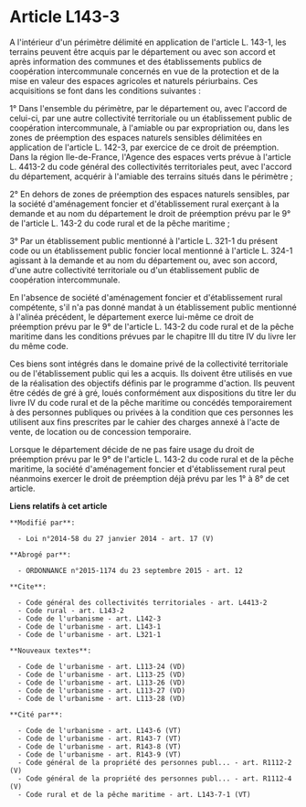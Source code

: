 # Article L143-3

A l'intérieur d'un périmètre délimité en application de l'article L. 143-1, les terrains peuvent être acquis par le
département ou avec son accord et après information des communes et des établissements publics de coopération intercommunale
concernés en vue de la protection et de la mise en valeur des espaces agricoles et naturels périurbains. Ces acquisitions se
font dans les conditions suivantes : 

1° Dans l'ensemble du périmètre, par le département ou, avec l'accord de celui-ci, par une autre collectivité territoriale ou
un établissement public de coopération intercommunale, à l'amiable ou par expropriation ou, dans les zones de préemption des
espaces naturels sensibles délimitées en application de l'article L. 142-3, par exercice de ce droit de préemption. Dans la
région Ile-de-France, l'Agence des espaces verts prévue à l'article L. 4413-2 du code général des collectivités territoriales
peut, avec l'accord du département, acquérir à l'amiable des terrains situés dans le périmètre ; 

2° En dehors de zones de préemption des espaces naturels sensibles, par la société d'aménagement foncier et d'établissement
rural exerçant à la demande et au nom du département le droit de préemption prévu par le 9° de l'article L. 143-2 du code
rural et de la pêche maritime ; 

3° Par un établissement public mentionné      à l'article L. 321-1 du présent code ou un établissement public foncier local
mentionné à l'article L. 324-1 agissant à la demande et au nom du département ou, avec son accord, d'une autre collectivité
territoriale ou d'un établissement public de coopération intercommunale. 

En l'absence de société d'aménagement foncier et d'établissement rural compétente, s'il n'a pas donné mandat à un
établissement public mentionné à l'alinéa précédent, le département exerce lui-même ce droit de préemption prévu par le 9° de
l'article L. 143-2 du code rural et de la pêche maritime dans les conditions prévues par le chapitre III du titre IV du livre
Ier du même code. 

Ces biens sont intégrés dans le domaine privé de la collectivité territoriale ou de l'établissement public qui les a acquis.
Ils doivent être utilisés en vue de la réalisation des objectifs définis par le programme d'action. Ils peuvent être cédés de
gré à gré, loués conformément aux dispositions du titre Ier du livre IV du code rural et de la pêche maritime ou concédés
temporairement à des personnes publiques ou privées à la condition que ces personnes les utilisent aux fins prescrites par le
cahier des charges annexé à l'acte de vente, de location ou de concession temporaire. 

Lorsque le département décide de ne pas faire usage du droit de préemption prévu par le 9° de l'article L. 143-2 du code
rural et de la pêche maritime, la société d'aménagement foncier et d'établissement rural peut néanmoins exercer le droit de
préemption déjà prévu par les 1° à 8° de cet article.

**Liens relatifs à cet article**

	**Modifié par**:

	  - Loi n°2014-58 du 27 janvier 2014 - art. 17 (V)

	**Abrogé par**:

	  - ORDONNANCE n°2015-1174 du 23 septembre 2015 - art. 12

	**Cite**:

	  - Code général des collectivités territoriales - art. L4413-2
	  - Code rural - art. L143-2
	  - Code de l'urbanisme - art. L142-3
	  - Code de l'urbanisme - art. L143-1
	  - Code de l'urbanisme - art. L321-1

	**Nouveaux textes**:

	  - Code de l'urbanisme - art. L113-24 (VD)
	  - Code de l'urbanisme - art. L113-25 (VD)
	  - Code de l'urbanisme - art. L113-26 (VD)
	  - Code de l'urbanisme - art. L113-27 (VD)
	  - Code de l'urbanisme - art. L113-28 (VD)

	**Cité par**:

	  - Code de l'urbanisme - art. L143-6 (VT)
	  - Code de l'urbanisme - art. R143-7 (VT)
	  - Code de l'urbanisme - art. R143-8 (VT)
	  - Code de l'urbanisme - art. R143-9 (VT)
	  - Code général de la propriété des personnes publ... - art. R1112-2 (V)
	  - Code général de la propriété des personnes publ... - art. R1112-4 (V)
	  - Code rural et de la pêche maritime - art. L143-7-1 (VT)
